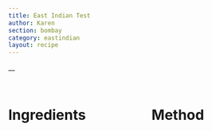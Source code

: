 ```yaml
---
title: East Indian Test
author: Karen
section: bombay
category: eastindian
layout: recipe
---
```

__

<br>
<div class='columns'> <div class='column is-one-third p-3' markdown='1'>

# Ingredients




</div> <div class='column is-two-thirds p-3' markdown='1'>

# Method


</div> </div>
